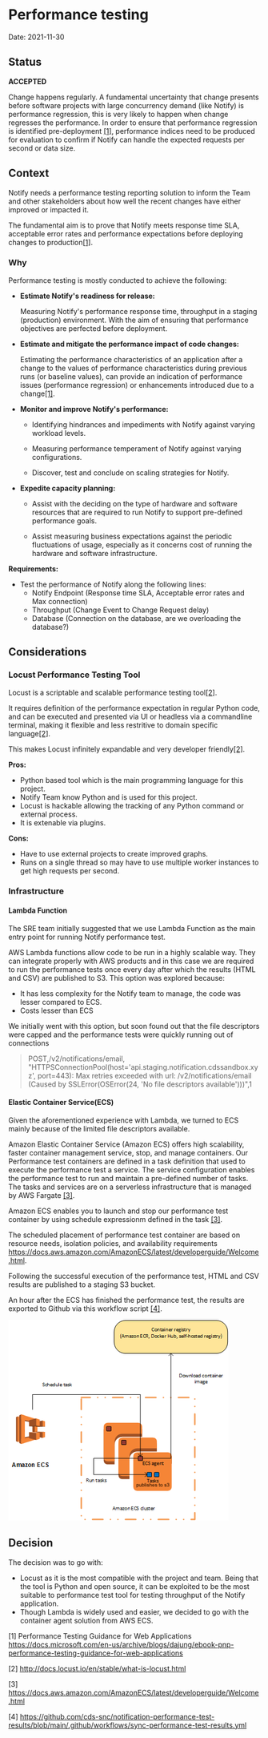 # Performance testing

Date: 2021-11-30

## Status

**ACCEPTED**

Change happens regularly. A fundamental uncertainty that change presents before software projects with large concurrency demand (like Notify) is performance regression, this is very likely to happen when change regresses the performance. In order to ensure that performance regression is identified pre-deployment [[1]](https://docs.microsoft.com/en-us/archive/blogs/dajung/ebook-pnp-performance-testing-guidance-for-web-applications), performance indices need to be produced for evaluation to confirm if Notify can handle the expected requests per second or data size.

## Context

Notify needs a performance testing reporting solution to inform the Team and other stakeholders about how well the recent changes have either improved or impacted it.

The fundamental aim is to prove that Notify meets response time SLA, acceptable error rates and performance expectations before deploying changes to production[[1]](https://docs.microsoft.com/en-us/archive/blogs/dajung/ebook-pnp-performance-testing-guidance-for-web-applications). 

### Why

Performance testing is mostly conducted to achieve the following:

- **Estimate Notify's readiness for release:**
  
  Measuring Notify's performance response time, throughput in a staging (production) environment. With the aim of ensuring that performance objectives are perfected before deployment.

- **Estimate and mitigate the performance impact of code changes:**

  Estimating the performance characteristics of an application after a change to the values of performance characteristics during previous runs (or baseline values), can provide an indication of performance issues (performance regression) or enhancements introduced due to a change[[1]](https://docs.microsoft.com/en-us/archive/blogs/dajung/ebook-pnp-performance-testing-guidance-for-web-applications).

- **Monitor and improve Notify's performance:**

  - Identifying hindrances and impediments with Notify against varying workload levels.

  - Measuring performance temperament of Notify against varying configurations.

  - Discover, test and conclude on scaling strategies for Notify.

- **Expedite capacity planning:**

  - Assist with the deciding on the type of hardware and software resources that are required to run Notify to support pre-defined performance goals.

  - Assist measuring business expectations against the periodic fluctuations of usage, especially as it concerns cost of running the hardware and software infrastructure.

**Requirements:**

* Test the performance of Notify along the following lines:
  * Notify Endpoint (Response time SLA, Acceptable error rates and Max connection)
  * Throughput (Change Event to Change Request delay)
  * Database (Connection on the database, are we overloading the database?)

## Considerations

### Locust Performance Testing Tool

Locust is a scriptable and scalable performance testing tool[[2]](http://docs.locust.io/en/stable/what-is-locust.html).

It requires definition of the performance expectation in regular Python code, and can be executed and presented via UI or headless via a commandline terminal, making it flexible and less restritive to domain specific language[[2]](http://docs.locust.io/en/stable/what-is-locust.html).

This makes Locust infinitely expandable and very developer friendly[[2]](http://docs.locust.io/en/stable/what-is-locust.html).

**Pros:**

* Python based tool which is the main programming language for this project.
* Notify Team know Python and is used for this project.
* Locust is hackable allowing the tracking of any Python command or external process.
* It is extenable via plugins.

**Cons:**

* Have to use external projects to create improved graphs.
* Runs on a single thread so may have to use multiple worker instances to get high requests per second.

### Infrastructure 

#### Lambda Function

The SRE team initially suggested that we use Lambda Function as the main entry point for running Notify performance test. 

AWS Lambda functions allow code to be run in a highly scalable way. They can integrate properly with AWS products and in this case we are required to run the performance tests once every day after which the results (HTML and CSV) are published to S3. This option was explored because: 

- It has less complexity for the Notify team to manage, the code was lesser compared to ECS.
- Costs lesser than ECS

We initially went with this option, but soon found out that the file descriptors were capped and the performance tests were quickly running out of connections

> POST,/v2/notifications/email,
"HTTPSConnectionPool(host='api.staging.notification.cdssandbox.xyz', port=443): 
Max retries exceeded with url: /v2/notifications/email 
(Caused by SSLError(OSError(24, 'No file descriptors available')))",1


#### Elastic Container Service(ECS)

Given the aforementioned experience with Lambda, we turned to ECS mainly because of the limited file descriptors available.

Amazon Elastic Container Service (Amazon ECS) offers high scalability, faster container management service, stop, and manage containers. Our Performance test containers are defined in a task definition that used to execute the performance test a service. The service configuration enables the performance test to run and maintain a pre-defined number of tasks. The tasks and services are on a serverless infrastructure that is managed by AWS Fargate [[3]](https://docs.aws.amazon.com/AmazonECS/latest/developerguide/Welcome.html). 

Amazon ECS enables you to launch and stop our performance test container by using schedule expressionm defined in the task [[3]](https://docs.aws.amazon.com/AmazonECS/latest/developerguide/Welcome.html).

The scheduled placement of performance test container are based on resource needs, isolation policies, and availability requirements https://docs.aws.amazon.com/AmazonECS/latest/developerguide/Welcome.html. 

Following the successful execution of the performance test, HTML and CSV results are published to a staging S3 bucket. 

An hour after the ECS has finished the performance test, the results are exported to Github via this workflow script [[4]](https://github.com/cds-snc/notification-performance-test-results/blob/main/.github/workflows/sync-performance-test-results.yml
).


![Overview of the performance test container ECS agent](diagrams/2021-11-30.performance-testing/overview-notify-performance-test-containeragent.png?raw=true "Overview of the performance test container ECS agent")

## Decision

The decision was to go with:

-  Locust as it is the most compatible with the project and team. Being that the tool is Python and open source, it can be exploited to be the most suitable to performance test tool for testing throughput of the Notify application.
- Though Lambda is widely used and easier, we decided to go with the container agent solution from AWS ECS.


[1] Performance Testing Guidance for Web
Applications https://docs.microsoft.com/en-us/archive/blogs/dajung/ebook-pnp-performance-testing-guidance-for-web-applications

[2] http://docs.locust.io/en/stable/what-is-locust.html

[3] https://docs.aws.amazon.com/AmazonECS/latest/developerguide/Welcome.html

[4] https://github.com/cds-snc/notification-performance-test-results/blob/main/.github/workflows/sync-performance-test-results.yml
